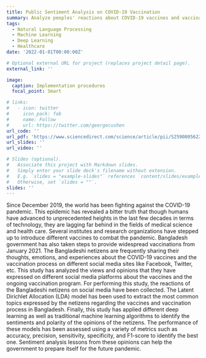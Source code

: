 ```yaml
---
title: Public Sentiment Analysis on COVID-19 Vaccination
summary: Analyze peoples' reactions about COVID-19 vaccines and vaccination from the social media data to understand the sentiment.
tags:
  - Natural Language Processing
  - Machine Learning
  - Deep Learning
  - Healthcare
date: '2022-01-01T00:00:00Z'

# Optional external URL for project (replaces project detail page).
external_link: ''

image:
  caption: Implementation procedures
  focal_point: Smart

# links:
#   - icon: twitter
#     icon_pack: fab
#     name: Follow
#     url: https://twitter.com/georgecushen
url_code: ''
url_pdf: 'https://www.sciencedirect.com/science/article/pii/S2590005622000534'
url_slides: ''
url_video: ''

# Slides (optional).
#   Associate this project with Markdown slides.
#   Simply enter your slide deck's filename without extension.
#   E.g. `slides = "example-slides"` references `content/slides/example-slides.md`.
#   Otherwise, set `slides = ""`.
slides: ''
---
```


Since December 2019, the world has been fighting against the COVID-19 pandemic. This epidemic has revealed a bitter truth that though humans have advanced to unprecedented heights in the last few decades in terms of technology, they are lagging far behind in the fields of medical science and health care. Several institutes and research organizations have stepped up to introduce different vaccines to combat the pandemic. Bangladesh government has also taken steps to provide widespread vaccinations from January 2021. The Bangladeshi netizens are frequently sharing their thoughts, emotions, and experiences about the COVID-19 vaccines and the vaccination process on different social media sites like Facebook, Twitter, etc. This study has analyzed the views and opinions that they have expressed on different social media platforms about the vaccines and the ongoing vaccination program. For performing this study, the reactions of the Bangladeshi netizens on social media have been collected. The Latent Dirichlet Allocation (LDA) model has been used to extract the most common topics expressed by the netizens regarding the vaccines and vaccination process in Bangladesh. Finally, this study has applied different deep learning as well as traditional machine learning algorithms to identify the sentiments and polarity of the opinions of the netizens. The performance of these models has been assessed using a variety of metrics such as accuracy, precision, sensitivity, specificity, and F1-score to identify the best one. Sentiment analysis lessons from these opinions can help the government to prepare itself for the future pandemic.